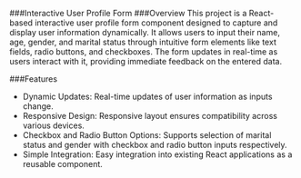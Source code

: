 ###Interactive User Profile Form
###Overview
This project is a React-based interactive user profile form component designed to capture and display user information dynamically. It allows users to input their name, age, gender, and marital status through intuitive form elements like text fields, radio buttons, and checkboxes. The form updates in real-time as users interact with it, providing immediate feedback on the entered data.

###Features
- Dynamic Updates: Real-time updates of user information as inputs change.
- Responsive Design: Responsive layout ensures compatibility across various devices.
- Checkbox and Radio Button Options: Supports selection of marital status and gender with checkbox and radio button inputs respectively.
- Simple Integration: Easy integration into existing React applications as a reusable component.
